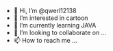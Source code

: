 - 👋 Hi, I’m @qwerl12138
- 👀 I’m interested in cartoon
- 🌱 I’m currently learning JAVA
- 💞️ I’m looking to collaborate on ...
- 📫 How to reach me ...

<!---
qwerl12138/qwerl12138 is a ✨ special ✨ repository because its `README.md` (this file) appears on your GitHub profile.
You can click the Preview link to take a look at your changes.
--->
